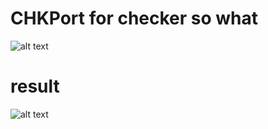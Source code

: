 #

# CHKPort for checker so what 

![alt text](https://imgur.com/YOX1naV.png)

# result
![alt text](https://imgur.com/aOFZVtR.png)
